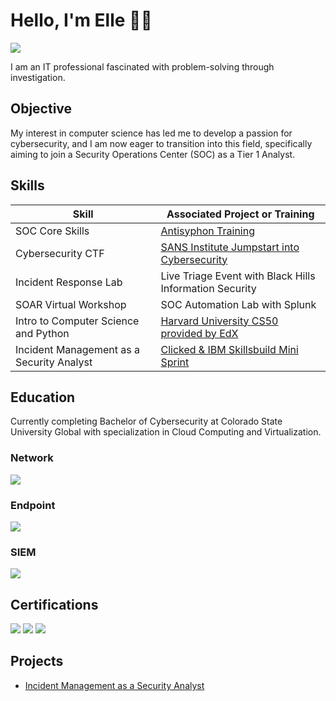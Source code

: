 # Hello, I'm Elle 👋🏾
<a href="https://linkedin.com/in/ellefulton"><img src="https://img.shields.io/badge/-LinkedIn-0072b1?&style=for-the-badge&logo=linkedin&logoColor=white" /></a>

I am an IT professional fascinated with problem-solving through investigation.

## Objective

My interest in computer science has led me to develop a passion for cybersecurity, and I am now eager to transition into this field, specifically aiming to join a Security Operations Center (SOC) as a Tier 1 Analyst.

## Skills

| Skill                                         | Associated Project or Training|
|-----------------------------------------------|----------------------------|
| SOC Core Skills                               | <a href="https://www.antisyphontraining.com/on-demand-courses/soc-core-skills-w-john-strand/">Antisyphon Training</a>|
| Cybersecurity CTF                             | <a href="https://www.sans.org/mlp/jumpstart-into-cyber/">SANS Institute Jumpstart into Cybersecurity</a>|
| Incident Response Lab                         | Live Triage Event with Black Hills Information Security|
| SOAR Virtual Workshop                         | SOC Automation Lab with Splunk|
| Intro to Computer Science and Python          | <a href= "https://github.com/elleful/Harvard-CS50-with-EdX/blob/main/README.md">Harvard University CS50 provided by EdX</a>|
| Incident Management as a Security Analyst     | <a href="https://github.com/elleful/Security-Analyst-Incident-Management">Clicked & IBM Skillsbuild Mini Sprint</a>|

## Education
Currently completing Bachelor of Cybersecurity at Colorado State University Global with specialization in Cloud Computing and Virtualization.

### Network
<div>
    <img src="https://img.shields.io/badge/-Wireshark-1679A7?&style=for-the-badge&logo=Wireshark&logoColor=white" />
    
</div>

### Endpoint
<div>
    <img src="https://img.shields.io/badge/-Microsoft_Defender_for_Endpoint-00A4EF?&style=for-the-badge&logo=Microsoft&logoColor=white" />
   
</div>

### SIEM
<div>
    <img src="https://img.shields.io/badge/-Splunk-000000?&style=for-the-badge&logo=Splunk&logoColor=white" />
</div>

## Certifications
<div>
<a href="https://www.credly.com/badges/c5744dc1-0bfd-4ea3-95a8-43b0d1b18ba7/public_url" ><img src="https://img.shields.io/badge/-CC-4D4D4D?&style=for-the-badge&logo=ISC2&logoColor=white" /></a>
<a href="https://www.credly.com/badges/f33f306f-414a-4fc6-a610-1fa2cf5dd130/public_url" ><img src="https://img.shields.io/badge/-Security%2B-FF0000?&style=for-the-badge&logo=CompTIA&logoColor=white" /></a>
<a href="https://www.credly.com/badges/569043bd-cd73-4c82-8439-4ba64c6125ff/public_url" ><img src="https://img.shields.io/badge/-PMP-007ACC?&style=for-the-badge&logo=PMI&logoColor=white" /></a>
</div>

## Projects
- <a href="https://github.com/elleful/Security-Analyst-Incident-Management">Incident Management as a Security Analyst</a>
